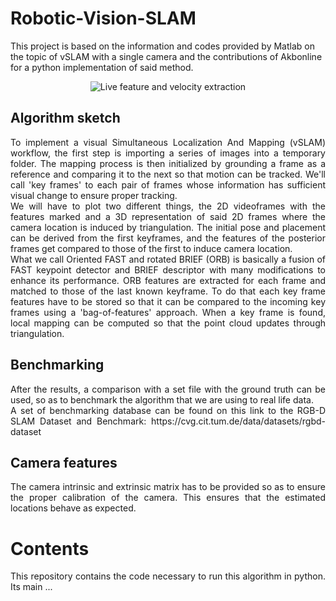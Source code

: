 # Robotic-Vision-SLAM
This project is based on the information and codes provided by Matlab on the topic of vSLAM with a single camera and the contributions of Akbonline for a python implementation of said method.
<p align="center">
  <img src="https://github.com/vmr48-ua/Robotic-Vision-SLAM/assets/78732677/920d9540-620f-4d8f-8cfc-6f25a30bb8ee" alt="Live feature and velocity extraction"/>
</p>

## Algorithm sketch
<div align="justify">To implement a visual Simultaneous Localization And Mapping (vSLAM) workflow, the first step is importing a series of images into a temporary folder. The mapping process is then initialized by grounding a frame as a reference and comparing it to the next so that motion can be tracked. We'll call 'key frames' to each pair of frames whose information has sufficient visual change to ensure proper tracking.</div>


<div align="justify">We will have to plot two different things, the 2D videoframes with the features marked and a 3D representation of said 2D frames where the camera location is induced by triangulation. The initial pose and placement can be derived from the first keyframes, and the features of the posterior frames get compared to those of the first to induce camera location.</div>

<div align="justify">What we call Oriented FAST and rotated BRIEF (ORB) is basically a fusion of FAST keypoint detector and BRIEF descriptor with many modifications to enhance its performance. ORB features are extracted for each frame and matched to those of the last known keyframe. To do that each key frame features have to be stored so that it can be compared to the incoming key frames using a 'bag-of-features' approach. When a key frame is found, local mapping can be computed so that the point cloud updates through triangulation. </div>

## Benchmarking
<div align="justify">  After the results, a comparison with a set file with the ground truth can be used, so as to benchmark the algorithm that we are using to real life data.</div>

<div align="justify">A set of benchmarking database can be found on this link to the RGB-D SLAM Dataset and Benchmark: https://cvg.cit.tum.de/data/datasets/rgbd-dataset</div>

## Camera features
<div align="justify">The camera intrinsic and extrinsic matrix has to be provided so as to ensure the proper calibration of the camera. This ensures that the estimated locations behave as expected.</div>

# Contents
<div align="justify">This repository contains the code necessary to run this algorithm in python. Its main ...</div>
